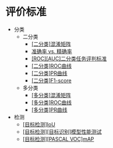 
# 评价标准

* 分类
    * 二分类
        * [[二分类]混淆矩阵](https://blog.zhujian.life/posts/74ea027a.html)
        * [准确率 vs. 精确率](https://blog.zhujian.life/posts/5b516f3c.html)
        * [[ROC][AUC]二分类任务评判标准](https://blog.zhujian.life/posts/887dcf29.html)
        * [[二分类]ROC曲线](https://blog.zhujian.life/posts/71a847e.html)
        * [[二分类]PR曲线](https://blog.zhujian.life/posts/bca792b4.html)
        * [[二分类]F1-score](https://blog.zhujian.life/posts/50c7d392.html)
    * 多分类
        * [[多分类]混淆矩阵](https://blog.zhujian.life/posts/c35edb41.html)
        * [[多分类]ROC曲线](https://blog.zhujian.life/posts/48526d13.html)
        * [[多分类]PR曲线](https://blog.zhujian.life/posts/2bbcad17.html)
* 检测
    * [[目标检测]IoU](https://blog.zhujian.life/posts/796ebd4e.html)
    * [[目标检测][目标识别]模型性能测试](https://blog.zhujian.life/posts/4bc9fe45.html)
    * [[目标检测][PASCAL VOC]mAP](https://blog.zhujian.life/posts/d817618d.html)